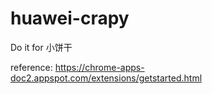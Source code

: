 # huawei-crapy

Do it for 小饼干

reference: https://chrome-apps-doc2.appspot.com/extensions/getstarted.html